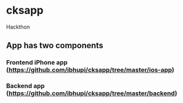 # cksapp
Hackthon

## App has two components
### Frontend iPhone app (https://github.com/ibhupi/cksapp/tree/master/ios-app)
### Backend app (https://github.com/ibhupi/cksapp/tree/master/backend)

